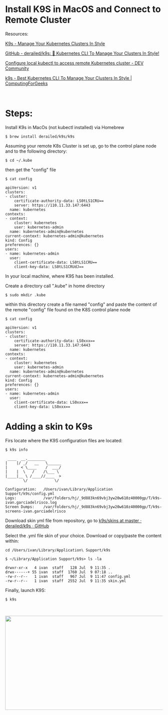 # Install K9S in MacOS and Connect to Remote Cluster


Resources:

[K9s - Manage Your Kubernetes Clusters In Style](https://k9scli.io/)

[GitHub - derailed/k9s: 🐶 Kubernetes CLI To Manage Your Clusters In Style!](https://github.com/derailed/k9s)

[Configure local kubectl to access remote Kubernetes cluster - DEV Community](https://dev.to/gvelrajan/configure-local-kubectl-to-remote-access-kubernetes-cluster-2g81)


[k9s - Best Kubernetes CLI To Manage Your Clusters In Style \| ComputingForGeeks](https://computingforgeeks.com/k9s-kubernetes-cli-to-manage-clusters-in-style/)

&nbsp;
# Steps:

Install K9s in MacOs (not kubectl installed) via Homebrew
```
$ brew install derailed/k9s/k9s
```

Assuming your remote K8s Cluster is set up, go to the control plane node and to the following directory:
```
$ cd ~/.kube
```
then get the "config" file
```
$ cat config
```
```
apiVersion: v1
clusters:
- cluster:
    certificate-authority-data: LS0tLS1CRU==
    server: https://110.11.33.147:6443
  name: kubernetes
contexts:
- context:
    cluster: kubernetes
    user: kubernetes-admin
  name: kubernetes-admin@kubernetes
current-context: kubernetes-admin@kubernetes
kind: Config
preferences: {}
users:
- name: kubernetes-admin
  user:
    client-certificate-data: LS0tLS1CRU==
    client-key-data: LS0tLS1CRUdJ==
```

In your local machine, where K9S has been installed.

Create a directory call ".kube" in home directory

```
$ sudo mkdir .kube
```

within this directory create a file named "config" and paste the content of the remote "config" file found on the K8S control plane node 
```
$ cat config
```
```
apiVersion: v1
clusters:
- cluster:
    certificate-authority-data: LS0xxx==
    server: https://110.11.33.147:6443
  name: kubernetes
contexts:
- context:
    cluster: kubernetes
    user: kubernetes-admin
  name: kubernetes-admin@kubernetes
current-context: kubernetes-admin@kubernetes
kind: Config
preferences: {}
users:
- name: kubernetes-admin
  user:
    client-certificate-data: LS0xxx==
    client-key-data: LS0xxx==
```

# Adding a skin to K9s

Firs locate where the K9S configuration files are located:
```
$ k9s info                                 
```
```
 ____  __.________
|    |/ _/   __   \______
|      < \____    /  ___/
|    |  \   /    /\___ \
|____|__ \ /____//____  >
        \/            \/

Configuration:   /Users/ivan/Library/Application Support/k9s/config.yml
Logs:            /var/folders/hj/_9d883kn69vbj3yw20w610z40000gp/T/k9s-ivan.garciadelrisco.log
Screen Dumps:    /var/folders/hj/_9d883kn69vbj3yw20w610z40000gp/T/k9s-screens-ivan.garciadelrisco
```

Download skin yml file from repository, go to [k9s/skins at master · derailed/k9s · GitHub](https://github.com/derailed/k9s/tree/master/skins)

Select the .yml file skin of your choice. Download or copy/paste the content within:

```
cd /Users/ivan/Library/Application\ Support/k9s
```
```
$ ~/Library/Application Support/k9s> ls -la

drwxr-xr-x   4 ivan  staff   128 Jul  9 11:35 .
drwx------+ 55 ivan  staff  1760 Jul  9 07:18 ..
-rw-r--r--   1 ivan  staff   967 Jul  9 11:47 config.yml
-rw-r--r--   1 ivan  staff  2552 Jul  9 11:35 skin.yml
```

Finally, launch K9S:
```
$ k9s
```
&nbsp;
<p align="center">
<img width="800" height="300" src="https://user-images.githubusercontent.com/67383481/178104204-a5939cf1-1913-4097-b264-96434e2b374c.png">
</p>
&nbsp;

